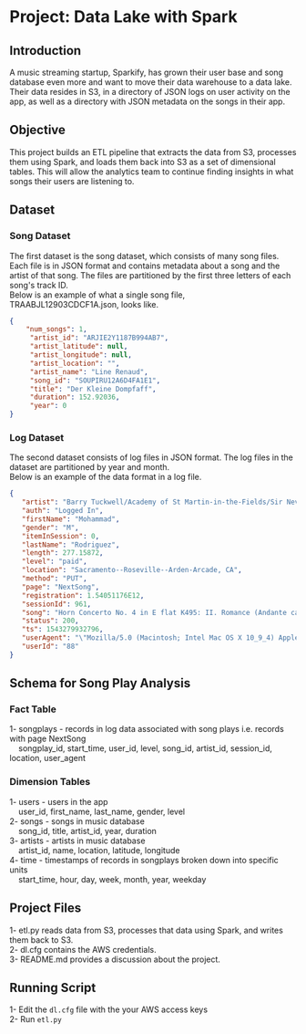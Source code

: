 # Project: Data Lake with Spark


## Introduction

A music streaming startup, Sparkify, has grown their user base and song database even more and want to move their data warehouse to a data lake. Their data resides in S3, in a directory of JSON logs on user activity on the app, as well as a directory with JSON metadata on the songs in their app.

## Objective

This project builds an ETL pipeline that extracts the data from S3, processes them using Spark, and loads them back into S3 as a set of dimensional tables. This will allow the analytics team to continue finding insights in what songs their users are listening to.

## Dataset

### Song Dataset
The first dataset is the song dataset, which consists of many song files. Each file is in JSON format and contains metadata about a song and the artist of that song. The files are partitioned by the first three letters of each song's track ID. <br />
Below is an example of what a single song file, TRAABJL12903CDCF1A.json, looks like.
```json
{
    "num_songs": 1, 
     "artist_id": "ARJIE2Y1187B994AB7",
     "artist_latitude": null,
     "artist_longitude": null,
     "artist_location": "",
     "artist_name": "Line Renaud",
     "song_id": "SOUPIRU12A6D4FA1E1",
     "title": "Der Kleine Dompfaff",
     "duration": 152.92036,
     "year": 0
}
```
### Log Dataset

The second dataset consists of log files in JSON format. The log files in the dataset are partitioned by year and month. <br />
Below is an example of the data format in a log file.
```json
{
   "artist": "Barry Tuckwell/Academy of St Martin-in-the-Fields/Sir Neville Marriner",
   "auth": "Logged In",
   "firstName": "Mohammad",
   "gender": "M",
   "itemInSession": 0,
   "lastName": "Rodriguez",
   "length": 277.15872,
   "level": "paid",
   "location": "Sacramento--Roseville--Arden-Arcade, CA",
   "method": "PUT",
   "page": "NextSong",
   "registration": 1.54051176E12,
   "sessionId": 961,
   "song": "Horn Concerto No. 4 in E flat K495: II. Romance (Andante cantabile)",
   "status": 200,
   "ts": 1543279932796,
   "userAgent": "\"Mozilla/5.0 (Macintosh; Intel Mac OS X 10_9_4) AppleWebKit/537.36 (KHTML, like Gecko) Chrome/36.0.1985.143 Safari/537.36\"",
   "userId": "88"
}
```

## Schema for Song Play Analysis
### Fact Table
1- songplays - records in log data associated with song plays i.e. records with page NextSong<br />
&nbsp;&nbsp;&nbsp;&nbsp;songplay_id, start_time, user_id, level, song_id, artist_id, session_id, location, user_agent

### Dimension Tables
1- users - users in the app<br />
&nbsp;&nbsp;&nbsp;&nbsp;user_id, first_name, last_name, gender, level<br />
2- songs - songs in music database<br />
&nbsp;&nbsp;&nbsp;&nbsp;song_id, title, artist_id, year, duration<br />
3- artists - artists in music database<br />
&nbsp;&nbsp;&nbsp;&nbsp;artist_id, name, location, latitude, longitude<br />
4- time - timestamps of records in songplays broken down into specific units<br />
&nbsp;&nbsp;&nbsp;&nbsp;start_time, hour, day, week, month, year, weekday<br />

## Project Files
1- etl.py reads data from S3, processes that data using Spark, and writes them back to S3. <br />
2- dl.cfg contains the AWS credentials.<br />
3- README.md provides a discussion about the project.


## Running Script
1- Edit the ```dl.cfg``` file with the your AWS access keys<br />
2- Run ```etl.py```<br />
